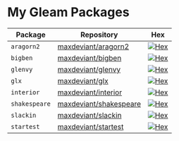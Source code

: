 # My Gleam Packages

| Package       | Repository                                                          | Hex                                                                                       |
| ------------- | ------------------------------------------------------------------- | ----------------------------------------------------------------------------------------- |
| `aragorn2`    | [maxdeviant/aragorn2](https://github.com/maxdeviant/aragorn2)       | [![Hex](https://img.shields.io/hexpm/v/aragorn2)](https://hex.pm/packages/aragorn2)       |
| `bigben`      | [maxdeviant/bigben](https://github.com/maxdeviant/bigben)           | [![Hex](https://img.shields.io/hexpm/v/bigben)](https://hex.pm/packages/bigben)           |
| `glenvy`      | [maxdeviant/glenvy](https://github.com/maxdeviant/glenvy)           | [![Hex](https://img.shields.io/hexpm/v/glenvy)](https://hex.pm/packages/glenvy)           |
| `glx`         | [maxdeviant/glx](https://github.com/maxdeviant/glx)                 | [![Hex](https://img.shields.io/hexpm/v/glx)](https://hex.pm/packages/glx)                 |
| `interior`    | [maxdeviant/interior](https://github.com/maxdeviant/interior)       | [![Hex](https://img.shields.io/hexpm/v/interior)](https://hex.pm/packages/interior)       |
| `shakespeare` | [maxdeviant/shakespeare](https://github.com/maxdeviant/shakespeare) | [![Hex](https://img.shields.io/hexpm/v/shakespeare)](https://hex.pm/packages/shakespeare) |
| `slackin`     | [maxdeviant/slackin](https://github.com/maxdeviant/slackin)         | [![Hex](https://img.shields.io/hexpm/v/slackin)](https://hex.pm/packages/slackin)         |
| `startest`    | [maxdeviant/startest](https://github.com/maxdeviant/startest)       | [![Hex](https://img.shields.io/hexpm/v/startest)](https://hex.pm/packages/startest)       |
